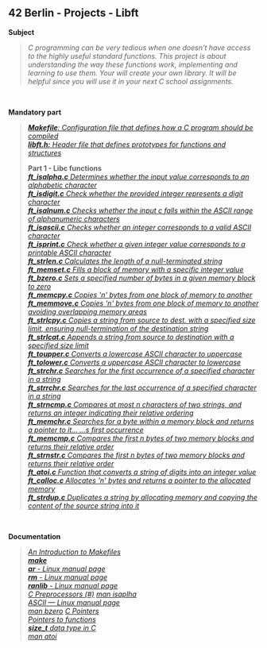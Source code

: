 ## 42 Berlin - Projects - Libft

**Subject**
>_C programming can be very tedious when one doesn’t have access to the highly useful standard functions.
>This project is about understanding the way these functions work, implementing and learning to use them.
>Your will create your own library. It will be helpful since you will use it in your next C school assignments._
>

<br>

**Mandatory part** 
> _[**Makefile**: Configuration file that defines how a C program should be compiled](https://github.com/Tarcisio2code/42Berlin/blob/master/Projects/Libft/files/Makefile)_   
> _[**libft.h:** Header file that defines prototypes for functions and structures](https://github.com/Tarcisio2code/42Berlin/blob/master/Projects/Libft/files/libft.h)_
>
> **Part 1 - Libc functions**   
> _[**ft_isalpha.c** Determines whether the input value corresponds to an alphabetic character](https://github.com/Tarcisio2code/42Berlin/blob/master/Projects/Libft/files/ft_isalpha.c)_    
> _[**ft_isdigit.c** Check whether the provided integer represents a digit character](https://github.com/Tarcisio2code/42Berlin/blob/master/Projects/Libft/files/ft_isdigit.c)_    
> _[**ft_isalnum.c** Checks whether the input c falls within the ASCII range of alphanumeric characters](https://github.com/Tarcisio2code/42Berlin/blob/master/Projects/Libft/files/ft_isalnum.c)_    
> _[**ft_isascii.c** Checks whether an integer corresponds to a valid ASCII character](https://github.com/Tarcisio2code/42Berlin/blob/master/Projects/Libft/files/ft_isascii.c)_    
> _[**ft_isprint.c** Check whether a given integer value corresponds to a printable ASCII character](https://github.com/Tarcisio2code/42Berlin/blob/master/Projects/Libft/files/ft_isprint.c)_    
> _[**ft_strlen.c** Calculates the length of a null-terminated string](https://github.com/Tarcisio2code/42Berlin/blob/master/Projects/Libft/files/ft_strlen.c)_   
> _[**ft_memset.c** Fills a block of memory with a specific integer value](https://github.com/Tarcisio2code/42Berlin/blob/master/Projects/Libft/files/ft_memset.c)_   
> _[**ft_bzero.c** Sets a specified number of bytes in a given memory block to zero](https://github.com/Tarcisio2code/42Berlin/blob/master/Projects/Libft/files/ft_bzero.c)_   
> _[**ft_memcpy.c** Copies 'n' bytes from one block of memory to another](https://github.com/Tarcisio2code/42Berlin/blob/master/Projects/Libft/files/ft_memcpy.c)_   
> _[**ft_memmove.c** Copies 'n' bytes from one block of memory to another avoiding overlapping memory areas](https://github.com/Tarcisio2code/42Berlin/blob/master/Projects/Libft/files/ft_memmove.c)_   
> _[**ft_strlcpy.c** Copies a string from source to dest. with a specified size limit, ensuring null-termination of the destination string](https://github.com/Tarcisio2code/42Berlin/blob/master/Projects/Libft/files/ft_strlcpy.c)_    
> _[**ft_strlcat.c** Appends a string from source to destination with a specified size limit](https://github.com/Tarcisio2code/42Berlin/blob/master/Projects/Libft/files/ft_strlcat.c)_    
> _[**ft_toupper.c** Converts a lowercase ASCII character to uppercase](https://github.com/Tarcisio2code/42Berlin/blob/master/Projects/Libft/files/ft_toupper.c)_    
> _[**ft_tolower.c** Converts a uppercase ASCII character to lowercase](https://github.com/Tarcisio2code/42Berlin/blob/master/Projects/Libft/files/ft_tolower.c)_    
> _[**ft_strchr.c** Searches for the first occurrence of a specified character in a string](https://github.com/Tarcisio2code/42Berlin/blob/master/Projects/Libft/files/ft_strchr.c)_    
> _[**ft_strrchr.c** Searches for the last occurrence of a specified character in a string](https://github.com/Tarcisio2code/42Berlin/blob/master/Projects/Libft/files/ft_strrchr.c)_    
> _[**ft_strncmp.c** Compares at most n characters of two strings, and returns an integer indicating their relative ordering](https://github.com/Tarcisio2code/42Berlin/blob/master/Projects/Libft/files/ft_strncmp.c)_    
> _[**ft_memchr.c** Searches for a byte within a memory block and returns a pointer to it…
…s first occurrence](https://github.com/Tarcisio2code/42Berlin/blob/master/Projects/Libft/files/ft_memchr.c)_    
> _[**ft_memcmp.c** Compares the first n bytes of two memory blocks and returns their relative order](https://github.com/Tarcisio2code/42Berlin/blob/master/Projects/Libft/files/ft_memcmp.c)_    
> _[**ft_strnstr.c** Compares the first n bytes of two memory blocks and returns their relative order](https://github.com/Tarcisio2code/42Berlin/blob/master/Projects/Libft/files/ft_strnstr.c)_    
> _[**ft_atoi.c** Function that converts a string of digits into an integer value](https://github.com/Tarcisio2code/42Berlin/blob/master/Projects/Libft/files/ft_atoi.c)_    
> _[**ft_calloc.c** Allocates 'n' bytes and returns a pointer to the allocated memory](https://github.com/Tarcisio2code/42Berlin/blob/master/Projects/Libft/files/ft_calloc.c)_   
> _[**ft_strdup.c** Duplicates a string by allocating memory and copying the content of the source string into it](https://github.com/Tarcisio2code/42Berlin/blob/master/Projects/Libft/files/ft_strdup.c)_    

<br>

**Documentation**
>_[An Introduction to Makefiles](https://www.gnu.org/software/make/manual/html_node/Introduction.html)_    
>_[**make**](https://www.gnu.org/software/make/manual/make.html)_   
>_[**ar** - Linux manual page](https://man7.org/linux/man-pages/man1/ar.1.html)_   
>_[**rm** - Linux manual page](https://man7.org/linux/man-pages/man1/rm.1.html)_   
>_[**ranlib** - Linux manual page](https://man7.org/linux/man-pages/man1/ranlib.1.html)_   
>_[C Preprocessors (#)](https://www.geeksforgeeks.org/cc-preprocessors/)_
>_[man isaplha](https://man7.org/linux/man-pages/man3/isspace.3.html)_   
>_[ASCII — Linux manual page](https://man7.org/linux/man-pages/man7/ascii.7.html)_  
>_[man bzero](https://man7.org/linux/man-pages/man3/bzero.3.html)_
>_[C Pointers](https://www.geeksforgeeks.org/c-pointers/)_     
>_[Pointers to functions](https://www.ibm.com/docs/en/zos/3.1.0?topic=functions-pointers)_    
>_[**size_t** data type in C](https://www.geeksforgeeks.org/size_t-data-type-c-language/)_    
>_[man atoi](https://man7.org/linux/man-pages/man3/atoi.3.html)_    
>
